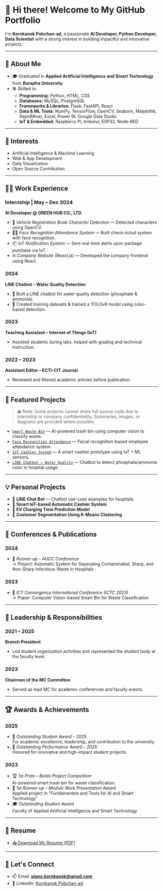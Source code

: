 # 👋 Hi there! Welcome to My GitHub Portfolio

I'm **Kornkanok Pobchan-ad**, a passionate **AI Developer, Python Developer, Data Scientist** with a strong interest in building impactful and innovative projects.

---

## 🚀 About Me
- 🎓 Graduated in **Applied Artificial Intelligence and Smart Technology** from **Burapha University**
- 🛠️ Skilled in:
  - **Programming:** Python, HTML, CSS  
  - **Databases:** MySQL, PostgreSQL  
  - **Frameworks & Libraries:** Flask, FastAPI, React  
  - **Data & ML Tools:** NumPy, TensorFlow, OpenCV, Seaborn, Matplotlib, RapidMiner, Excel, Power BI, Google Data Studio  
  - **IoT & Embedded:** Raspberry Pi, Arduino, ESP32, Node-RED

---

## 🧠 Interests
- Artificial Intelligence & Machine Learning  
- Web & App Development  
- Data Visualization  
- Open Source Contribution  

---

## 🧑‍💼 Work Experience

### Internship | May – Dec 2024  
**AI Developer @ GREEN HUB CO., LTD.**
- 🧾 *Vehicle Registration Book Character Detection* — Detected characters using OpenCV.
- 🧑‍💼 *Face Recognition Attendance System* — Built check-in/out system with face recognition.
- 📦 *IoT Notification System* — Sent real-time alerts upon package purchase via IoT.
- 🌐 *Company Website (React.js)* — Developed the company frontend using React.

### 2024  
**LINE Chatbot – Water Quality Detection**  
- 🤖 Built a LINE chatbot for water quality detection (phosphate & ammonia).
- 🧪 Created training datasets & trained a YOLOv8 model using color-based detection.

### 2023  
**Teaching Assistant – Internet of Things (IoT)**  
- Assisted students during labs, helped with grading and technical instruction.

### 2022 – 2023  
**Assistant Editor – ECTI-CIT Journal**  
- Reviewed and filtered academic articles before publication.

---

## 📂 Featured Projects

> ⚠️ Note: Some projects cannot share full source code due to internship or company confidentiality. Summaries, images, or diagrams are provided where possible.

- [`Smart Waste Bin`](#) — AI-powered trash bin using computer vision to classify waste.
- [`Face Recognition Attendance`](#) — Facial recognition-based employee attendance system.
- [`IoT Cashier System`](#) — A smart cashier prototype using IoT + ML sensors.
- [`LINE Chatbot – Water Quality`](#) — Chatbot to detect phosphate/ammonia color in hospital usage.

---

## 💡 Personal Projects

- 🤖 **LINE Chat Bot** — Chatbot use-case examples for hospitals.
- 💸 **Smart IoT-based Automatic Cashier System**
- 🔋 **EV Charging Time Prediction Model**
- 👥 **Customer Segmentation Using K-Means Clustering**

---

## 📢 Conferences & Publications

### 2024  
- 🥈 *Runner-up – AUCC Conference*  
  → *Project:* Automatic System for Separating Contaminated, Sharp, and Non-Sharp Infectious Waste in Hospitals

### 2023  
- 📝 *ICT Convergence International Conference (ICTC 2023)*  
  → *Paper:* Computer Vision-based Smart Bin for Waste Classification

---

## 🧩 Leadership & Responsibilities

### 2021 – 2025  
**Branch President**  
- Led student organization activities and represented the student body at the faculty level.

### 2023  
**Chairman of the MC Committee**  
- Served as lead MC for academic conferences and faculty events.

---

## 🏆 Awards & Achievements

### 2025
- 🥇 *Outstanding Student Award – 2025*  
  For academic excellence, leadership, and contribution to the university.
- 🏅 *Outstanding Performance Award – 2025*  
  Honored for innovative and high-impact student projects.

### 2023
- 🏆 *1st Prize – Belda Project Competition*  
  AI-powered smart trash bin for waste classification.
- 🥈 *1st Runner-up – Module Work Presentation Award*  
  Applied project in "Fundamentals and Tools for AI and Smart Technology"
- 🎓 *Outstanding Student Award*  
  Faculty of Applied Artificial Intelligence and Smart Technology

---

## 📄 Resume
- [📥 Download My Resume (PDF)](./Kornkanok_Pobchanad_Resume.pdf)

---

## 🔗 Let's Connect
- 📫 Email: **piano.kornkanok@gmail.com**
- 💼 LinkedIn: [Kornkanok Pobchan-ad](https://www.linkedin.com/in/kornkanok-pobchan-ad-1246a7360)
